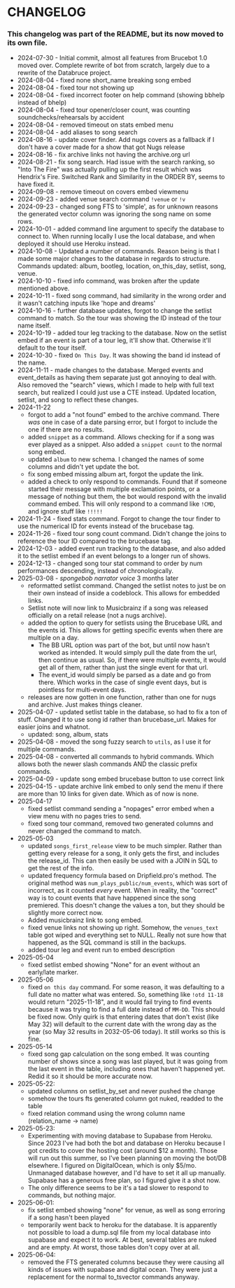 # CHANGELOG

### This changelog was part of the README, but its now moved to its own file.

- 2024-07-30 - Initial commit, almost all features from Brucebot 1.0 moved over. Complete rewrite of bot from scratch, largely due to a rewrite of the Databruce project.
- 2024-08-04 - fixed none short_name breaking song embed
- 2024-08-04 - fixed tour not showing up
- 2024-08-04 - fixed incorrect footer on help command (showing bbhelp instead of bhelp)
- 2024-08-04 - fixed tour opener/closer count, was counting soundchecks/rehearsals by accident
- 2024-08-04 - removed timeout on stats embed menu
- 2024-08-04 - add aliases to song search
- 2024-08-16 - update cover finder. Add nugs covers as a fallback if I don't have a cover made for a show that got Nugs release
- 2024-08-16 - fix archive links not having the archive.org url
- 2024-08-21 - fix song search. Had issue with the search ranking, so "Into The Fire" was actually pulling up the first result which was Hendrix's Fire. Switched Rank and Similarity in the ORDER BY, seems to have fixed it.
- 2024-09-08 - remove timeout on covers embed viewmenu
- 2024-09-23 - added venue search command `!venue` or `!v`
- 2024-09-23 - changed song FTS to 'simple', as for unknown reasons the generated vector column was ignoring the song name on some rows.
- 2024-10-01 - added command line argument to specify the database to connect to. When running locally I use the local database, and when deployed it should use Heroku instead.
- 2024-10-08 - Updated a number of commands. Reason being is that I made some major changes to the database in regards to structure. Commands updated: album, bootleg, location, on_this_day, setlist, song, venue.
- 2024-10-10 - fixed info command, was broken after the update mentioned above.
- 2024-10-11 - fixed song command, had similarity in the wrong order and it wasn't catching inputs like 'hope and dreams'
- 2024-10-16 - further database updates, forgot to change the setlist command to match. So the tour was showing the ID instead of the tour name itself.
- 2024-10-19 - added tour leg tracking to the database. Now on the setlist embed if an event is part of a tour leg, it'll show that. Otherwise it'll default to the tour itself.
- 2024-10-30 - fixed `On This Day`. It was showing the band id instead of the name.
- 2024-11-11 - made changes to the database. Merged events and event_details as having them separate just got annoying to deal with. Also removed the "search" views, which I made to help with full text search, but realized I could just use a CTE instead. Updated location, setlist, and song to reflect these changes.
- 2024-11-22
  - forgot to add a "not found" embed to the archive command. There _was_ one in case of a date parsing error, but I forgot to include the one if there are no results.
  - added `snippet` as a command. Allows checking for if a song was ever played as a snippet. Also added a `snippet count` to the normal song embed.
  - updated `album` to new schema. I changed the names of some columns and didn't yet update the bot.
  - fix song embed missing album art, forgot the update the link.
  - added a check to only respond to commands. Found that if someone started their message with multiple exclamation points, or a message of nothing but them, the bot would respond with the invalid command embed. This will only respond to a command like `!CMD`, and ignore stuff like `!!!!!`
- 2024-11-24 - fixed stats command. Forgot to change the tour finder to use the numerical ID for events instead of the brucebase tag.
- 2024-11-26 - fixed tour song count command. Didn't change the joins to reference the tour ID compared to the brucebase tag.
- 2024-12-03 - added event run tracking to the database, and also added it to the setlist embed if an event belongs to a longer run of shows.
- 2024-12-13 - changed song tour stat command to order by num performances descending, instead of chronologically.
- 2025-03-08 - _spongebob narrator voice_ 3 months later
  - reformatted setlist command. Changed the setlist notes to just be on their own instead of inside a codeblock. This allows for embedded links.
  - Setlist note will now link to Musicbrainz if a song was released officially on a retail release (not a nugs archive).
  - added the option to query for setlists using the Brucebase URL and the events id. This allows for getting specific events when there are multiple on a day.
    - The BB URL option was part of the bot, but until now hasn't worked as intended. It would simply pull the date from the url, then continue as usual. So, if there were multiple events, it would get all of them, rather than just the single event for that url.
    - The event_id would simply be parsed as a date and go from there. Which works in the case of single event days, but is pointless for multi-event days.
  - releases are now gotten in one function, rather than one for nugs and archive. Just makes things cleaner.
- 2025-04-07 - updated setlist table in the database, so had to fix a ton of stuff. Changed it to use song id rather than brucebase_url. Makes for easier joins and whatnot.
  - updated: song, album, stats
- 2025-04-08 - moved the song fuzzy search to `utils`, as I use it for multiple commands.
- 2025-04-08 - converted all commands to hybrid commands. Which allows both the newer slash commands AND the classic prefix commands.
- 2025-04-09 - update song embed brucebase button to use correct link
- 2025-04-15 - update archive link embed to only send the menu if there are more than 10 links for given date. Which as of now is none.
- 2025-04-17
  - fixed setlist command sending a "nopages" error embed when a view menu with no pages tries to send.
  - fixed song tour command, removed two generated columns and never changed the command to match.
- 2025-05-03
  - updated `songs_first_release` view to be much simpler. Rather than getting every release for a song, it only gets the first, and includes the release_id. This can then easily be used with a JOIN in SQL to get the rest of the info.
  - updated frequency formula based on Dripfield.pro's method. The original method was `num_plays_public/num_events`, which was sort of incorrect, as it counted *every* event. When in reality, the "correct" way is to count events that have happened since the song premiered. This doesn't change the values a ton, but they should be slightly more correct now.
  - Added musicbrainz link to song embed.
  - fixed venue links not showing up right. Somehow, the `venues_text` table got wiped and everything set to NULL. Really not sure how that happened, as the SQL command is still in the backups.
  - added tour leg and event run to embed description
- 2025-05-04
  - fixed setlist embed showing "None" for an event without an early/late marker.
- 2025-05-06
  - fixed `on this day` command. For some reason, it was defaulting to a full date no matter what was entered. So, something like `!otd 11-18` would return "2025-11-18", and it would fail trying to find events because it was trying to find a full date instead of `MM-DD`. This should be fixed now. Only quirk is that entering dates that don't exist (like May 32) will default to the current date with the wrong day as the year (so May 32 results in 2032-05-06 today). It still works so this is fine.
- 2025-05-14
  - fixed song gap calculation on the song embed. It was counting number of shows since a song was last played, but it was going from the last event in the table, including ones that haven't happened yet. Redid it so it should be more accurate now.
- 2025-05-22:
  - updated columns on setlist_by_set and never pushed the change
  - somehow the tours fts generated column got nuked, readded to the table
  - fixed relation command using the wrong column name (relation_name -> name)
- 2025-05-23:
  - Experimenting with moving database to Supabase from Heroku. Since 2023 I've had both the bot and database on Heroku because I got credits to cover the hosting cost (around $12 a month). Those will run out this summer, so I've been planning on moving the bot/DB elsewhere. I figured on DigitalOcean, which is only $5/mo. Unmanaged database however, and I'd have to set it all up manually. Supabase has a generous free plan, so I figured give it a shot now.
  - The only difference seems to be it's a tad slower to respond to commands, but nothing major.
- 2025-06-01:
  - fix setlist embed showing "none" for venue, as well as song erroring if a song hasn't been played
  - temporarily went back to heroku for the database. It is apparently not possible to load a dump.sql file from my local database into supabase and expect it to work. At best, several tables are nuked and are empty. At worst, those tables don't copy over at all.
- 2025-06-04:
  - removed the FTS generated columns because they were causing all kinds of issues with supabase and digital ocean. They were just a replacement for the normal to_tsvector commands anyway.